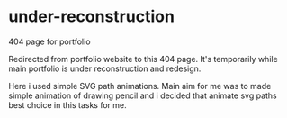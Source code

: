# under-reconstruction
404 page for portfolio

Redirected from portfolio website to this 404 page.
It's temporarily while main portfolio is under reconstruction and redesign.

Here i used simple SVG path animations. Main aim for me was to made simple animation of drawing pencil and i decided that animate svg paths best choice in this tasks for me. 
